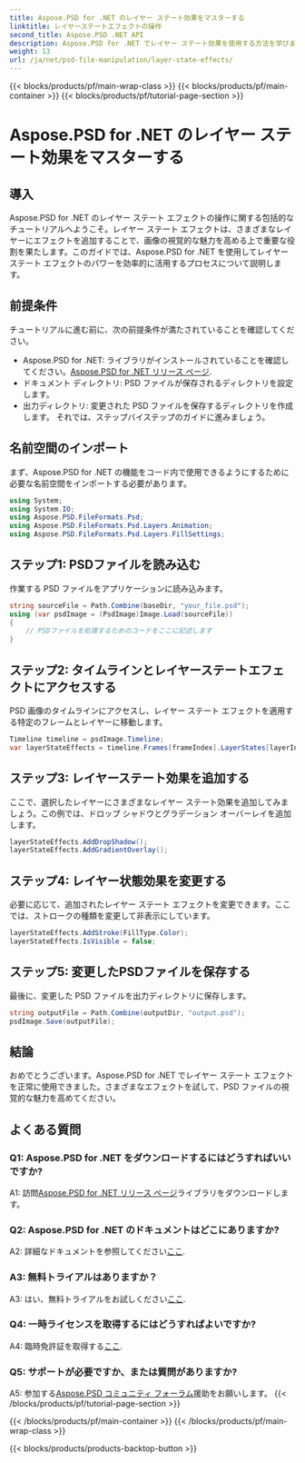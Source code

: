 ```yaml
---
title: Aspose.PSD for .NET のレイヤー ステート効果をマスターする
linktitle: レイヤーステートエフェクトの操作
second_title: Aspose.PSD .NET API
description: Aspose.PSD for .NET でレイヤー ステート効果を使用する方法を学びます。ドロップ シャドウ、グラデーション オーバーレイなどを使用して PSD ファイルを強化します。簡単なチュートリアル ガイド。
weight: 13
url: /ja/net/psd-file-manipulation/layer-state-effects/
---
```


{{< blocks/products/pf/main-wrap-class >}}
{{< blocks/products/pf/main-container >}}
{{< blocks/products/pf/tutorial-page-section >}}

# Aspose.PSD for .NET のレイヤー ステート効果をマスターする

## 導入
Aspose.PSD for .NET のレイヤー ステート エフェクトの操作に関する包括的なチュートリアルへようこそ。レイヤー ステート エフェクトは、さまざまなレイヤーにエフェクトを追加することで、画像の視覚的な魅力を高める上で重要な役割を果たします。このガイドでは、Aspose.PSD for .NET を使用してレイヤー ステート エフェクトのパワーを効率的に活用するプロセスについて説明します。
## 前提条件
チュートリアルに進む前に、次の前提条件が満たされていることを確認してください。
-  Aspose.PSD for .NET: ライブラリがインストールされていることを確認してください。[Aspose.PSD for .NET リリース ページ](https://releases.aspose.com/psd/net/).
- ドキュメント ディレクトリ: PSD ファイルが保存されるディレクトリを設定します。
- 出力ディレクトリ: 変更された PSD ファイルを保存するディレクトリを作成します。
それでは、ステップバイステップのガイドに進みましょう。
## 名前空間のインポート
まず、Aspose.PSD for .NET の機能をコード内で使用できるようにするために必要な名前空間をインポートする必要があります。
```csharp
using System;
using System.IO;
using Aspose.PSD.FileFormats.Psd;
using Aspose.PSD.FileFormats.Psd.Layers.Animation;
using Aspose.PSD.FileFormats.Psd.Layers.FillSettings;
```
## ステップ1: PSDファイルを読み込む
作業する PSD ファイルをアプリケーションに読み込みます。
```csharp
string sourceFile = Path.Combine(baseDir, "your_file.psd");
using (var psdImage = (PsdImage)Image.Load(sourceFile))
{
    // PSDファイルを処理するためのコードをここに記述します
}
```
## ステップ2: タイムラインとレイヤーステートエフェクトにアクセスする
PSD 画像のタイムラインにアクセスし、レイヤー ステート エフェクトを適用する特定のフレームとレイヤーに移動します。
```csharp
Timeline timeline = psdImage.Timeline;
var layerStateEffects = timeline.Frames[frameIndex].LayerStates[layerIndex].StateEffects;
```
## ステップ3: レイヤーステート効果を追加する
ここで、選択したレイヤーにさまざまなレイヤー ステート効果を追加してみましょう。この例では、ドロップ シャドウとグラデーション オーバーレイを追加します。
```csharp
layerStateEffects.AddDropShadow();
layerStateEffects.AddGradientOverlay();
```
## ステップ4: レイヤー状態効果を変更する
必要に応じて、追加されたレイヤー ステート エフェクトを変更できます。ここでは、ストロークの種類を変更して非表示にしています。
```csharp
layerStateEffects.AddStroke(FillType.Color);
layerStateEffects.IsVisible = false;
```
## ステップ5: 変更したPSDファイルを保存する
最後に、変更した PSD ファイルを出力ディレクトリに保存します。
```csharp
string outputFile = Path.Combine(outputDir, "output.psd");
psdImage.Save(outputFile);
```
## 結論

おめでとうございます。Aspose.PSD for .NET でレイヤー ステート エフェクトを正常に使用できました。さまざまなエフェクトを試して、PSD ファイルの視覚的な魅力を高めてください。

## よくある質問

### Q1: Aspose.PSD for .NET をダウンロードするにはどうすればいいですか?

 A1: 訪問[Aspose.PSD for .NET リリース ページ](https://releases.aspose.com/psd/net/)ライブラリをダウンロードします。

### Q2: Aspose.PSD for .NET のドキュメントはどこにありますか?

 A2: 詳細なドキュメントを参照してください[ここ](https://reference.aspose.com/psd/net/).

### A3: 無料トライアルはありますか？

 A3: はい、無料トライアルをお試しください[ここ](https://releases.aspose.com/).

### Q4: 一時ライセンスを取得するにはどうすればよいですか?

 A4: 臨時免許証を取得する[ここ](https://purchase.aspose.com/temporary-license/).

### Q5: サポートが必要ですか、または質問がありますか?

 A5: 参加する[Aspose.PSD コミュニティ フォーラム](https://forum.aspose.com/c/psd/34)援助をお願いします。
{{< /blocks/products/pf/tutorial-page-section >}}

{{< /blocks/products/pf/main-container >}}
{{< /blocks/products/pf/main-wrap-class >}}

{{< blocks/products/products-backtop-button >}}
